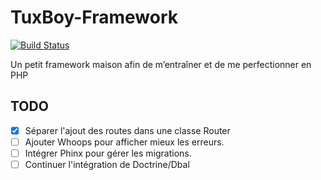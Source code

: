 # TuxBoy-Framework
[![Build Status](https://travis-ci.org/TuxBoy/TuxBoy-Framework.svg?branch=master)](https://travis-ci.org/TuxBoy/TuxBoy-Framework)

Un petit framework maison afin de m’entraîner et de me perfectionner en PHP

## TODO

- [X] Séparer l'ajout des routes dans une classe Router
- [ ] Ajouter Whoops pour afficher mieux les erreurs.
- [ ] Intégrer Phinx pour gérer les migrations.
- [ ] Continuer l'intégration de Doctrine/Dbal 